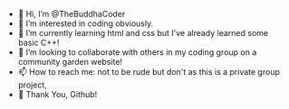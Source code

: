 - 👋 Hi, I’m @TheBuddhaCoder
- 👀 I’m interested in coding obviously.
- 🌱 I’m currently learning html and css but I've already learned some basic C++!
- 💞️ I’m looking to collaborate with others in my coding group on a community garden website!
- 📫 How to reach me: not to be rude but don't as this is a private group project, 
- 🤗 Thank You, Github!

<!---
TheBuddhaCoder/TheBuddhaCoder is a ✨ special ✨ repository because its `README.md` (this file) appears on your GitHub profile.
You can click the Preview link to take a look at your changes.
--->
